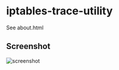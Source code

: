 # iptables-trace-utility

See about.html

## Screenshot

![screenshot](http://i.imgur.com/7Jnl7Fi.png)

